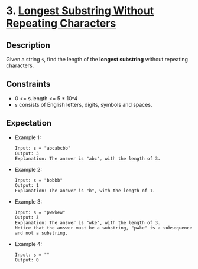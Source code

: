 # 3. [Longest Substring Without Repeating Characters](https://leetcode.com/problems/longest-substring-without-repeating-characters/) #

## Description ##

Given a string `s`, find the length of the **longest substring** without repeating characters.

## Constraints ##

- 0 <= s.length <= 5 * 10^4
- `s` consists of English letters, digits, symbols and spaces.

## Expectation ##

- Example 1:
  ```
  Input: s = "abcabcbb"
  Output: 3
  Explanation: The answer is "abc", with the length of 3.
  ```
- Example 2:
  ```
  Input: s = "bbbbb"
  Output: 1
  Explanation: The answer is "b", with the length of 1.
  ```

- Example 3:
  ```
  Input: s = "pwwkew"
  Output: 3
  Explanation: The answer is "wke", with the length of 3.
  Notice that the answer must be a substring, "pwke" is a subsequence and not a substring.
  ```

- Example 4:
  ```
  Input: s = ""
  Output: 0
  ```